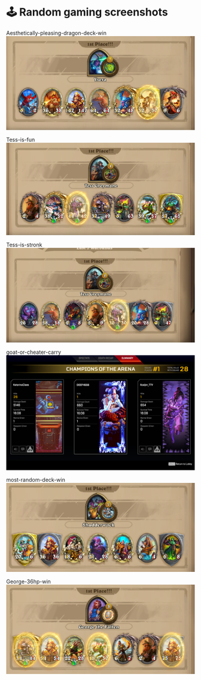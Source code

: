 # :joystick: Random gaming screenshots

Aesthetically-pleasing-dragon-deck-win
![Aesthetically-pleasing-dragon-deck-win](aesthetically-pleasing-dragon-deck-win.png)

Tess-is-fun
![Tess-is-fun](Tess-is-fun.png)

Tess-is-stronk
![Tess-is-stronk](Tess-is-stronk.png)

goat-or-cheater-carry
![goat-or-cheater-carry](goat-or-cheater-carry.png)

most-random-deck-win
![most-random-deck-win](most-random-deck-win.png)

George-36hp-win
![George-36hp-win](George-36hp-win.png)
